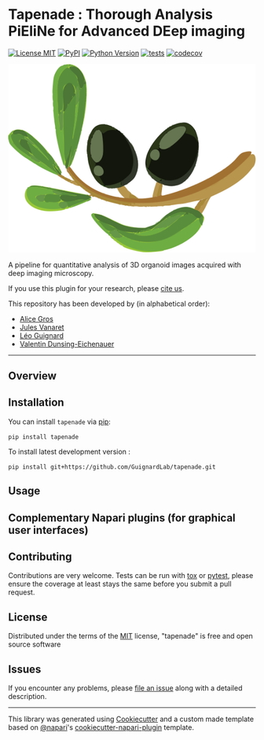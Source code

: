 # Tapenade : Thorough Analysis PiEliNe for Advanced DEep imaging

[![License MIT](https://img.shields.io/pypi/l/tapenade.svg?color=green)](https://github.com/GuignardLab/tapenade/raw/main/LICENSE)
[![PyPI](https://img.shields.io/pypi/v/tapenade.svg?color=green)](https://pypi.org/project/tapenade)
[![Python Version](https://img.shields.io/pypi/pyversions/tapenade.svg?color=green)](https://python.org)
[![tests](https://github.com/GuignardLab/tapenade/workflows/tests/badge.svg)](https://github.com/GuignardLab/tapenade/actions)
[![codecov](https://codecov.io/gh/GuignardLab/tapenade/branch/main/graph/badge.svg)](https://codecov.io/gh/GuignardLab/tapenade)

![Screenshot](https://github.com/GuignardLab/tapenade/blob/Packaging/imgs/tapenade3.png)

A pipeline for quantitative analysis of 3D organoid images acquired with deep imaging microscopy.

If you use this plugin for your research, please [cite us](https://github.com/GuignardLab/tapenade).

This repository has been developed by (in alphabetical order):

- [Alice Gros](mailto:alice.gros@univ-amu.fr)
- [Jules Vanaret](mailto:jules.vanaret@univ-amu.fr)
- [Léo Guignard](mailto:leo.guignard@univ-amu.fr)
- [Valentin Dunsing-Eichenauer](valentin.dunsing@univ-amu.fr)

----------------------------------

## Overview



## Installation

You can install `tapenade` via [pip]:

```shell
pip install tapenade
```

To install latest development version :

```shell
pip install git+https://github.com/GuignardLab/tapenade.git
```

## Usage

## Complementary Napari plugins (for graphical user interfaces)


## Contributing

Contributions are very welcome. Tests can be run with [tox] or [pytest], please ensure
the coverage at least stays the same before you submit a pull request.

## License

Distributed under the terms of the [MIT] license,
"tapenade" is free and open source software

## Issues

If you encounter any problems, please [file an issue] along with a detailed description.

----------------------------------

This library was generated using [Cookiecutter] and a custom made template based on [@napari]'s [cookiecutter-napari-plugin] template.

[Cookiecutter]: https://github.com/audreyr/cookiecutter
[@napari]: https://github.com/napari
[MIT]: http://opensource.org/licenses/MIT
[cookiecutter-napari-plugin]: https://github.com/napari/cookiecutter-napari-plugin
[pip]: https://pypi.org/project/pip/
[tox]: https://tox.readthedocs.io/en/latest/
[pytest]: https://docs.pytest.org/

[file an issue]: https://github.com/GuignardLab/tapenade/issues
